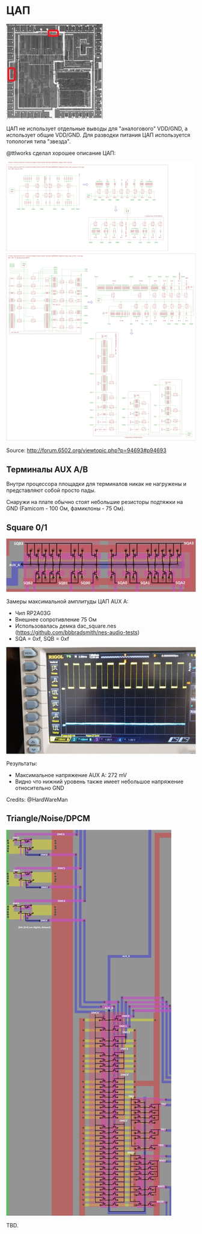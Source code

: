 # ЦАП

![apu_locator_dac](/BreakingNESWiki/imgstore/apu/apu_locator_dac.jpg)

ЦАП не использует отдельные выводы для "аналогового" VDD/GND, а использует общие VDD/GND. Для разводки питания ЦАП используется топология типа "звезда".

@ttlworks сделал хорошее описание ЦАП:

![APU_2_dacs](/BreakingNESWiki/imgstore/apu/ttlworks/APU_2_dacs.png)

Source: http://forum.6502.org/viewtopic.php?p=94693#p94693

## Терминалы AUX A/B

Внутри процессора площадки для терминалов никак не нагружены и представляют собой просто пады.

Снаружи на плате обычно стоят небольшие резисторы подтяжки на GND (Famicom - 100 Ом, фамиклоны - 75 Ом).

## Square 0/1

![dac_square_tran](/BreakingNESWiki/imgstore/apu/dac_square_tran.jpg)

Замеры максимальной амплитуды ЦАП AUX A:
- Чип RP2A03G
- Внешнее сопротивление 75 Ом
- Использовалась демка dac_square.nes (https://github.com/bbbradsmith/nes-audio-tests)
- SQA = 0xf, SQB = 0xf

![dac_auxa_max](/BreakingNESWiki/imgstore/apu/waves/dac_auxa_max.jpg)

Результаты:
- Максимальное напряжение AUX A: 272 mV
- Видно что нижний уровень также имеет небольшое напряжение относительно GND

Credits: @HardWareMan

## Triangle/Noise/DPCM

![dac_other_tran](/BreakingNESWiki/imgstore/apu/dac_other_tran.jpg)

TBD.
